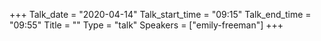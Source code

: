 +++
Talk_date = "2020-04-14"
Talk_start_time = "09:15"
Talk_end_time = "09:55"
Title = ""
Type = "talk"
Speakers = ["emily-freeman"]
+++


